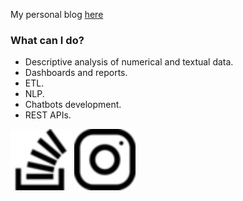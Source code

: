My personal blog [here](https://c-student-blog.vercel.app/)

### What can I do?

 * Descriptive analysis of numerical and textual data.
 * Dashboards and reports.
 * ETL.
 * NLP.
 * Chatbots development.
 * REST APIs.

[![Foo](https://raw.githubusercontent.com/SClovesgtx/pics/4e9fe77bc8a4a16f746221a8f7eb77501106e04b/stack-overflow2.svg)](https://stackoverflow.com/users/6693125/cloves-paiva?tab=profile)   [![Foo](https://raw.githubusercontent.com/SClovesgtx/pics/6e248bc61e9bae48bb052d78ee9257f603564cdd/instagram2.svg)](https://www.instagram.com/clovesgtx/)
